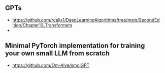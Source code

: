 ## GPTs

* https://github.com/rcalix1/DeepLearningAlgorithms/tree/main/SecondEdition/Chapter10_Transformers
* 

## Minimal PyTorch implementation for training your own small LLM from scratch

* https://github.com/Om-Alve/smolGPT

